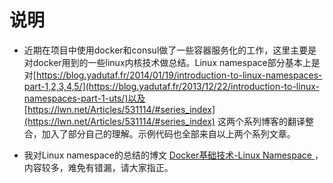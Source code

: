 # 说明
* 近期在项目中使用docker和consul做了一些容器服务化的工作，这里主要是对docker用到的一些linux内核技术做总结。Linux namespace部分基本上是对[https://blog.yadutaf.fr/2014/01/19/introduction-to-linux-namespaces-part-1,2,3,4,5/](https://blog.yadutaf.fr/2013/12/22/introduction-to-linux-namespaces-part-1-uts/)以及
[https://lwn.net/Articles/531114/#series_index](https://lwn.net/Articles/531114/#series_index) 这两个系列博客的翻译整合，加入了部分自己的理解。示例代码也全部来自以上两个系列文章。

* 我对Linux namespace的总结的博文 [Docker基础技术-Linux Namespace
](http://www.jianshu.com/p/353eb8d8eb05)，内容较多，难免有错漏，请大家指正。
